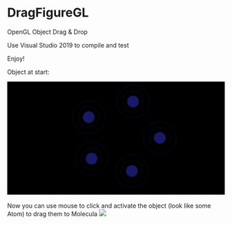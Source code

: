 # DragFigureGL
OpenGL Object Drag &amp; Drop

Use Visual Studio 2019 to compile and test

Enjoy!


Object at start:

![](initial_order.png)


Now you can use mouse to click and activate the object (look like some Atom) to drag them to Molecula
![](space_reorder.png)
